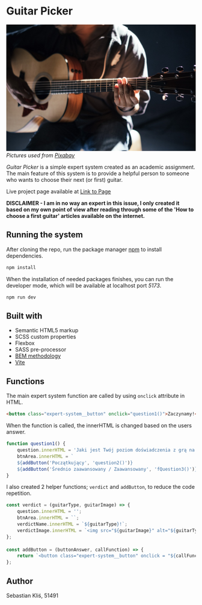 # Guitar Picker

![](./src/assets/images/guitar_acoustic.jpg)
_Pictures used from [Pixabay](https://pixabay.com/)_

_Guitar Picker_ is a simple expert system created as an academic assignment. The main feature of this system is to provide a helpful person to someone who wants to choose their next (or first) guitar.

Live project page available at [Link to Page](https://abestian.github.io/system_ekspertowy/)

**DISCLAIMER - I am in no way an expert in this issue, I only created it based on my own point of view after reading through some of the 'How to choose a first guitar' articles available on the internet.**

## Running the system

After cloning the repo, run the package manager [npm](https://www.npmjs.com/) to install dependencies.

```bash
npm install
```

When the installation of needed packages finishes, you can run the developer mode, which will be available at localhost port _5173_.

```bash
npm run dev
```

## Built with

-   Semantic HTML5 markup
-   SCSS custom properties
-   Flexbox
-   SASS pre-processor
-   [BEM methodology](https://getbem.com/)
-   [Vite](https://vite.dev/)

## Functions

The main expert system function are called by using `onclick` attribute in HTML.

```html
<button class="expert-system__button" onclick="question1()">Zaczynamy!</button>
```

When the function is called, the innerHTML is changed based on the users answer.

```js
function question1() {
	question.innerHTML = 'Jaki jest Twój poziom doświadczenia z grą na gitarze?';
	btnArea.innerHTML = `
	${addButton('Początkujący', 'question2()')}
	${addButton('Średnio zaawansowany / Zaawansowany', 'fQuestion3()')}`;
}
```

I also created 2 helper functions; `verdict` and `addButton`, to reduce the code repetition.

```js
const verdict = (guitarType, guitarImage) => {
	question.innerHTML = '';
	btnArea.innerHTML = ``;
	verdictName.innerHTML = `${guitarType}!`;
	verdictImage.innerHTML = `<img src="${guitarImage}" alt="${guitarType}">`;
};

const addButton = (buttonAnswer, callFunction) => {
	return `<button class="expert-system__button" onclick = "${callFunction}">${buttonAnswer}</button>`;
};
```

## Author

Sebastian Kliś, 51491
